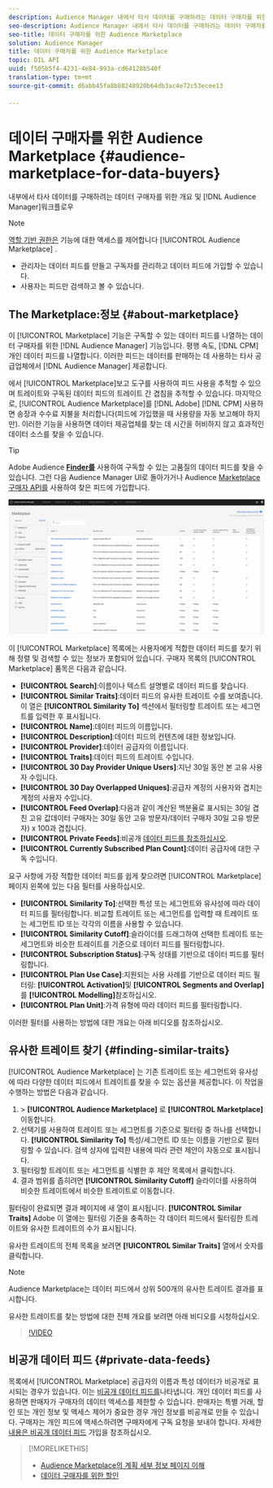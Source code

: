 ```yaml
---
description: Audience Manager 내에서 타사 데이터를 구매하려는 데이터 구매자를 위한 개요 및 워크플로우
seo-description: Audience Manager 내에서 타사 데이터를 구매하려는 데이터 구매자를 위한 개요 및 워크플로우
seo-title: 데이터 구매자를 위한 Audience Marketplace
solution: Audience Manager
title: 데이터 구매자를 위한 Audience Marketplace
topic: DIL API
uuid: f505b5f4-4231-4e84-993a-cd64128b540f
translation-type: tm+mt
source-git-commit: d6abb45fa8b88248920b64db3ac4e72c53ecee13

---
```



# 데이터 구매자를 위한 Audience Marketplace {#audience-marketplace-for-data-buyers}

내부에서 타사 데이터를 구매하려는 데이터 구매자를 위한 개요 및 [!DNL Audience Manager]워크플로우

>[!NOTE]
>[역할 기반 권한은](../../../reporting/reports-dashboard.md) 기능에 대한 액세스를 제어합니다 [!UICONTROL Audience Marketplace] .
>
>* 관리자는 데이터 피드를 만들고 구독자를 관리하고 데이터 피드에 가입할 수 있습니다.
>* 사용자는 피드만 검색하고 볼 수 있습니다.


## The Marketplace:정보 {#about-marketplace}

<!-- c_marketplace_about.xml -->

이 [!UICONTROL Marketplace] 기능은 구독할 수 있는 데이터 피드를 나열하는 데이터 구매자를 위한 [!DNL Audience Manager] 기능입니다. 평행 속도, [!DNL CPM]개인 데이터 피드를 나열합니다. 이러한 피드는 데이터를 판매하는 데 사용하는 타사 공급업체에서 [!DNL Audience Manager] 제공합니다.

에서 [!UICONTROL Marketplace]보고 도구를 사용하여 피드 사용을 추적할 수 있으며 트레이트와 구독된 데이터 피드의 트레이트 간 겹침을 추적할 수 있습니다. 마지막으로, [!UICONTROL Audience Marketplace]를 [!DNL Adobe] [!DNL CPM] 사용하면 송장과 수수료 지불을 처리합니다(피드에 가입했을 때 사용량을 자동 보고해야 하지만). 이러한 기능을 사용하면 데이터 제공업체를 찾는 데 시간을 허비하지 않고 효과적인 데이터 소스를 찾을 수 있습니다.

>[!TIP]
>
>Adobe Audience **[Finder를](https://www.adobe-audience-finder.com/)** 사용하여 구독할 수 있는 고품질의 데이터 피드를 찾을 수 있습니다. 그런 다음 Audience Manager UI로 돌아가거나 Audience [Marketplace 구매자 API를](https://bank.demdex.com/portal/swagger/index.html#/Audience_Marketplace_Buyer_API) 사용하여 찾은 피드에 가입합니다.

![buyer-marketplace-overview](assets/buyer-marketplace-overview.png)

이 [!UICONTROL Marketplace] 목록에는 사용자에게 적합한 데이터 피드를 찾기 위해 정렬 및 검색할 수 있는 정보가 포함되어 있습니다. 구매자 목록의 [!UICONTROL Marketplace] 품목은 다음과 같습니다.

* **[!UICONTROL Search]**:이름이나 텍스트 설명별로 데이터 피드를 찾습니다.
* **[!UICONTROL Similar Traits]**:데이터 피드의 유사한 트레이트 수를 보여줍니다. 이 열은 **[!UICONTROL Similarity To]** 섹션에서 필터링할 트레이트 또는 세그먼트를 입력한 후 표시됩니다.
* **[!UICONTROL Name]**:데이터 피드의 이름입니다.
* **[!UICONTROL Description]**:데이터 피드의 컨텐츠에 대한 정보입니다.
* **[!UICONTROL Provider]**:데이터 공급자의 이름입니다.
* **[!UICONTROL Traits]**:데이터 피드의 트레이트 수입니다.
* **[!UICONTROL 30 Day Provider Unique Users]**:지난 30일 동안 본 고유 사용자 수입니다.
* **[!UICONTROL 30 Day Overlapped Uniques]**:공급자 계정의 사용자와 겹치는 계정의 사용자 수입니다.
* **[!UICONTROL Feed Overlap]**:다음과 같이 계산된 백분율로 표시되는 30일 겹친 고유 값데이터 구매자는 30일 동안 고유 방문자/데이터 구매자 30일 고유 방문자) x 100과 겹칩니다.
* **[!UICONTROL Private Feeds]**:비공개 [데이터 피드를 참조하십시오](../../../features/audience-marketplace/marketplace-private-feeds.md).
* **[!UICONTROL Currently Subscribed Plan Count]**:데이터 공급자에 대한 구독 수입니다.

요구 사항에 가장 적합한 데이터 피드를 쉽게 찾으려면 [!UICONTROL Marketplace] 페이지 왼쪽에 있는 다음 필터를 사용하십시오.

* **[!UICONTROL Similarity To]**:선택한 특성 또는 세그먼트와 유사성에 따라 데이터 피드를 필터링합니다. 비교할 트레이트 또는 세그먼트를 입력할 때 트레이트 또는 세그먼트 ID 또는 각각의 이름을 사용할 수 있습니다.
* **[!UICONTROL Similarity Cutoff]**:슬라이더를 드래그하여 선택한 트레이트 또는 세그먼트와 비슷한 트레이트를 기준으로 데이터 피드를 필터링합니다.
* **[!UICONTROL Subscription Status]**:구독 상태를 기반으로 데이터 피드를 필터링합니다.
* **[!UICONTROL Plan Use Case]**:지원되는 사용 사례를 기반으로 데이터 피드 필터링: **[!UICONTROL Activation]**&#x200B;및 **[!UICONTROL Segments and Overlap]**&#x200B;를 **[!UICONTROL Modelling]**&#x200B;참조하십시오.
* **[!UICONTROL Plan Unit]**:가격 유형에 따라 데이터 피드를 필터링합니다.

이러한 필터를 사용하는 방법에 대한 개요는 아래 비디오를 참조하십시오.

## 유사한 트레이트 찾기 {#finding-similar-traits}

[!UICONTROL Audience Marketplace] 는 기존 트레이트 또는 세그먼트와 유사성에 따라 다양한 데이터 피드에서 트레이트를 찾을 수 있는 옵션을 제공합니다. 이 작업을 수행하는 방법은 다음과 같습니다.

1. &gt; **[!UICONTROL Audience Marketplace]** 로 **[!UICONTROL Marketplace]**&#x200B;이동합니다.
2. 선택기를 사용하여 트레이트 또는 세그먼트를 기준으로 필터링 중 하나를 선택합니다. **[!UICONTROL Similarity To]** 특성/세그먼트 ID 또는 이름을 기반으로 필터링할 수 있습니다. 검색 상자에 입력한 내용에 따라 관련 제안이 자동으로 표시됩니다.
3. 필터링할 트레이트 또는 세그먼트를 식별한 후 제안 목록에서 클릭합니다.
4. 결과 범위를 좁히려면 **[!UICONTROL Similarity Cutoff]** 슬라이더를 사용하여 비슷한 트레이트에서 비슷한 트레이트로 이동합니다.

필터링이 완료되면 결과 페이지에 새 열이 표시됩니다. **[!UICONTROL Similar Traits]** Adobe 이 열에는 필터링 기준을 충족하는 각 데이터 피드에서 필터링한 트레이트와 유사한 트레이트의 수가 표시됩니다.

유사한 트레이트의 전체 목록을 보려면 **[!UICONTROL Similar Traits]** 열에서 숫자를 클릭합니다.

>[!NOTE]
>
> Audience Marketplace는 데이터 피드에서 상위 500개의 유사한 트레이트 결과를 표시합니다.

유사한 트레이트를 찾는 방법에 대한 전체 개요를 보려면 아래 비디오를 시청하십시오.

>[!VIDEO](https://video.tv.adobe.com/v/29370/?captions=kor)


## 비공개 데이터 피드 {#private-data-feeds}

목록에서 [!UICONTROL Marketplace] 공급자의 이름과 특성 데이터가 비공개로 표시되는 경우가 있습니다. 이는 [비공개 데이터 피드를](../../../features/audience-marketplace/marketplace-private-feeds.md)나타냅니다. 개인 데이터 피드를 사용하면 판매자가 구매자의 데이터 액세스를 제한할 수 있습니다. 판매자는 특별 거래, 할인 또는 개인 정보 및 액세스 제어가 중요한 경우 개인 정보를 비공개로 만들 수 있습니다. 구매자는 개인 피드에 액세스하려면 구매자에게 구독 요청을 보내야 합니다. 자세한 [내용은 비공개 데이터 피드](../../../features/audience-marketplace/marketplace-data-buyers/marketplace-manage-subscriptions.md#subscript-private-data-feed) 가입을 참조하십시오.

>[!MORELIKETHIS]
>
>* [Audience Marketplace의 계획 세부 정보 페이지 이해](../../../features/audience-marketplace/marketplace-data-buyers/marketplace-manage-subscriptions.md#marketplace-buyer-details)
>* [데이터 구매자를 위한 할인](../../../features/audience-marketplace/marketplace-data-buyers/marketplace-manage-subscriptions.md#buyer-discount)

